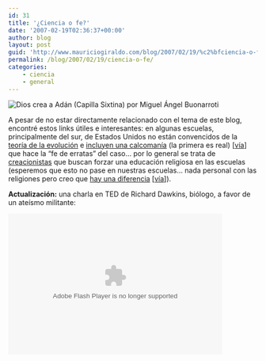 ```yaml
---
id: 31
title: '¿Ciencia o fe?'
date: '2007-02-19T02:36:37+00:00'
author: blog
layout: post
guid: 'http://www.mauriciogiraldo.com/blog/2007/02/19/%c2%bfciencia-o-fe/'
permalink: /blog/2007/02/19/ciencia-o-fe/
categories:
    - ciencia
    - general
---
```


![Dios crea a Adán (Capilla Sixtina) por Miguel Ángel Buonarroti](//www.mauriciogiraldo.com/blog/wp-content/uploads/2007/02/god.jpg)

A pesar de no estar directamente relacionado con el tema de este blog, encontré estos links útiles e interesantes: en algunas escuelas, principalmente del sur, de Estados Unidos no están convencidos de la [teoría de la evolución](http://darwin-online.org.uk/content/frameset?itemID=F373&viewtype=text&pageseq=1 "On the Origin of Species by Means of Natural Selection por Charles Darwin") e [incluyen una calcomaní­a](http://www.swarthmore.edu/NatSci/cpurrin1/textbookdisclaimers/ "Textbook Disclaimer Stickers") (la primera es real) \[[ví­a](http://www.boingboing.net/2007/02/18/satirical_science_te.html "Boing boing - Satirical science textbook stickers")\] que hace la “fe de erratas” del caso… por lo general se trata de [creacionistas](http://es.wikipedia.org/wiki/Creacionismo "Creacionismo segun Wikipedia") que buscan forzar una educación religiosa en las escuelas (esperemos que esto no pase en nuestras escuelas… nada personal con las religiones pero creo que [hay una diferencia](http://www.wellingtongrey.net/miscellanea/archive/2007-01-15%20--%20science%20vs%20faith.html "Ciencia vs. fe") \[[ví­a](http://www.boingboing.net/2007/02/17/science_and_faith_tw.html "Boing boing - Science and faith: two flowcharts")\]).

**Actualización:** una charla en TED de Richard Dawkins, biólogo, a favor de un ateísmo militante:

<embed align="middle" allowscriptaccess="always" bgcolor="#FFFFFF" flashvars="bgColor=FFFFFF&file=http://static.videoegg.com/ted/movies/RICHARDDAWKINS-2002_high.flv&autoPlay=false&fullscreenURL=http://static.videoegg.com/ted/flash/fullscreen.html&forcePlay=false&logo=&allowFullscreen=true" height="285" name="VE_Player" pluginspage="http://www.macromedia.com/go/getflashplayer" quality="high" scale="noscale" src="//static.videoegg.com/ted/flash/loader.swf" type="application/x-shockwave-flash" width="432" wmode="window"></embed>